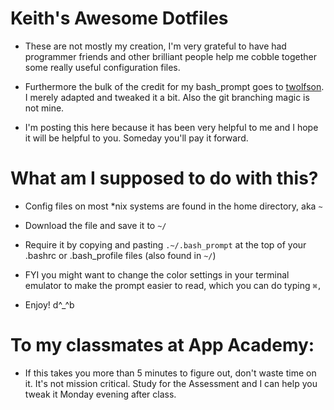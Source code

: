 # Keith's Awesome Dotfiles

* These are not mostly my creation, I'm very grateful to have had
programmer friends and other brilliant people help me cobble together
some really useful configuration files.

* Furthermore the bulk of the credit
for my bash_prompt goes to [twolfson](https://github.com/twolfson/sexy-bash-prompt).
I merely adapted and tweaked it a bit. Also the git branching magic is not mine.

* I'm posting this here because it has been very helpful to me and I hope
it will be helpful to you. Someday you'll pay it forward.

# What am I supposed to do with this?

* Config files on most \*nix systems are found in the home directory, aka `~`
* Download the file and save it to `~/`
* Require it by copying and pasting `.~/.bash_prompt` at the top of your 
.bashrc or .bash_profile files (also found in `~/`) 

* FYI you might want to change the color settings in your terminal emulator
to make the prompt easier to read, which you can do typing `⌘,`
* Enjoy! d^\_^b

# To my classmates at App Academy:

* If this takes you more than 5 minutes to figure out, don't waste time on it.
It's not mission critical. Study for the Assessment and I can help you tweak it
Monday evening after class.
